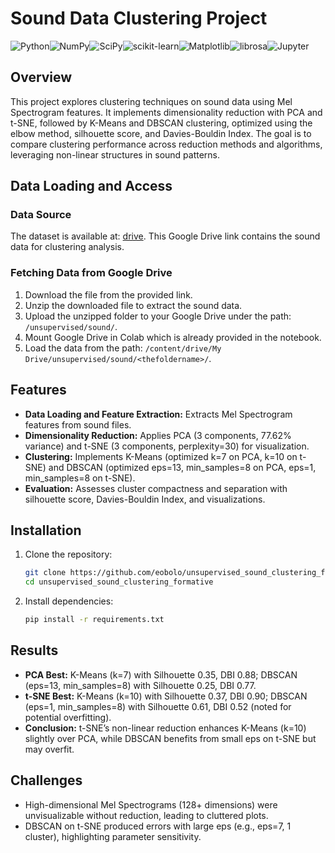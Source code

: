 # Sound Data Clustering Project

![Python](https://img.shields.io/badge/Python-3.9%2B-blue.svg)![NumPy](https://img.shields.io/badge/NumPy-yellow?logo=numpy&logoColor=white)![SciPy](https://img.shields.io/badge/SciPy-lightgreen?logo=scipy&logoColor=white)![scikit-learn](https://img.shields.io/badge/scikit--learn-orange?logo=scikit-learn&logoColor=white)![Matplotlib](https://img.shields.io/badge/Matplotlib-purple?logo=matplotlib&logoColor=white)![librosa](https://img.shields.io/badge/librosa-red?logo=librosa&logoColor=white)![Jupyter](https://img.shields.io/badge/Jupyter-black?logo=jupyter&logoColor=white)

## Overview
This project explores clustering techniques on sound data using Mel Spectrogram features. It implements dimensionality reduction with PCA and t-SNE, followed by K-Means and DBSCAN clustering, optimized using the elbow method, silhouette score, and Davies-Bouldin Index. The goal is to compare clustering performance across reduction methods and algorithms, leveraging non-linear structures in sound patterns.

## Data Loading and Access

### Data Source
The dataset is available at: [drive](https://drive.google.com/file/d/1bme1IuScdIWjzFkYPOcWzFOgD50MS_zR/view). This Google Drive link contains the sound data for clustering analysis.

### Fetching Data from Google Drive
1. Download the file from the provided link.
2. Unzip the downloaded file to extract the sound data.
3. Upload the unzipped folder to your Google Drive under the path: `/unsupervised/sound/`.
4. Mount Google Drive in Colab which is already provided in the notebook.
5. Load the data from the path: `/content/drive/My Drive/unsupervised/sound/<thefoldername>/`.

## Features
- **Data Loading and Feature Extraction:** Extracts Mel Spectrogram features from sound files.
- **Dimensionality Reduction:** Applies PCA (3 components, 77.62% variance) and t-SNE (3 components, perplexity=30) for visualization.
- **Clustering:** Implements K-Means (optimized k=7 on PCA, k=10 on t-SNE) and DBSCAN (optimized eps=13, min_samples=8 on PCA, eps=1, min_samples=8 on t-SNE).
- **Evaluation:** Assesses cluster compactness and separation with silhouette score, Davies-Bouldin Index, and visualizations.

## Installation
1. Clone the repository:
   ```bash
   git clone https://github.com/eobolo/unsupervised_sound_clustering_formative.git
   cd unsupervised_sound_clustering_formative
   ```
2. Install dependencies:
    ```bash
    pip install -r requirements.txt
    ```
## Results
- **PCA Best:** K-Means (k=7) with Silhouette 0.35, DBI 0.88; DBSCAN (eps=13, min_samples=8) with Silhouette 0.25, DBI 0.77.
- **t-SNE Best:** K-Means (k=10) with Silhouette 0.37, DBI 0.90; DBSCAN (eps=1, min_samples=8) with Silhouette 0.61, DBI 0.52 (noted for potential overfitting).
- **Conclusion:** t-SNE’s non-linear reduction enhances K-Means (k=10) slightly over PCA, while DBSCAN benefits from small eps on t-SNE but may overfit.

## Challenges
- High-dimensional Mel Spectrograms (128+ dimensions) were unvisualizable without reduction, leading to cluttered plots.
- DBSCAN on t-SNE produced errors with large eps (e.g., eps=7, 1 cluster), highlighting parameter sensitivity.